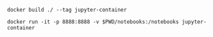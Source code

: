 `docker build ./ --tag jupyter-container`

`docker run -it -p 8888:8888 -v $PWD/notebooks:/notebooks jupyter-container`
